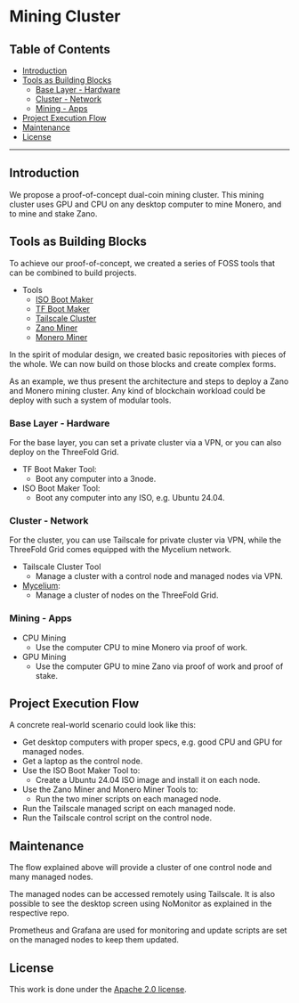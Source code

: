 <h1>Mining Cluster</h1>

<h2>Table of Contents</h2>

- [Introduction](#introduction)
- [Tools as Building Blocks](#tools-as-building-blocks)
  - [Base Layer - Hardware](#base-layer---hardware)
  - [Cluster - Network](#cluster---network)
  - [Mining - Apps](#mining---apps)
- [Project Execution Flow](#project-execution-flow)
- [Maintenance](#maintenance)
- [License](#license)

---

## Introduction

We propose a proof-of-concept dual-coin mining cluster. This mining cluster uses GPU and CPU on any desktop computer to mine Monero, and to mine and stake Zano.

## Tools as Building Blocks

To achieve our proof-of-concept, we created a series of FOSS tools that can be combined to build projects.

- Tools
  - [ISO Boot Maker](https://github.com/Mik-TF/isobootmaker)
  - [TF Boot Maker](https://github.com/Mik-TF/tfbootmaker)
  - [Tailscale Cluster](https://github.com/Mik-TF/tscluster)
  - [Zano Miner](https://github.com/Mik-TF/zanominer)
  - [Monero Miner](https://github.com/Mik-TF/monerominer)

In the spirit of modular design, we created basic repositories with pieces of the whole. We can now build on those blocks and create complex forms.

As an example, we thus present the architecture and steps to deploy a Zano and Monero mining cluster. Any kind of blockchain workload could be deploy with such a system of modular tools.

### Base Layer - Hardware

For the base layer, you can set a private cluster via a VPN, or you can also deploy on the ThreeFold Grid.

- TF Boot Maker Tool:
  - Boot any computer into a 3node.
- ISO Boot Maker Tool:
  - Boot any computer into any ISO, e.g. Ubuntu 24.04.

### Cluster - Network

For the cluster, you can use Tailscale for private cluster via VPN, while the ThreeFold Grid comes equipped with the Mycelium network.

- Tailscale Cluster Tool
  - Manage a cluster with a control node and managed nodes via VPN.
- [Mycelium](https://github.com/threefoldtech/mycelium):
  - Manage a cluster of nodes on the ThreeFold Grid.

### Mining - Apps

- CPU Mining
  - Use the computer CPU to mine Monero via proof of work.
- GPU Mining
  - Use the computer GPU to mine Zano via proof of work and proof of stake.

## Project Execution Flow

A concrete real-world scenario could look like this:

- Get desktop computers with proper specs, e.g. good CPU and GPU for managed nodes.
- Get a laptop as the control node.
- Use the ISO Boot Maker Tool to:
  - Create a Ubuntu 24.04 ISO image and install it on each node.
- Use the Zano Miner and Monero Miner Tools to:
  - Run the two miner scripts on each managed node.
- Run the Tailscale managed script on each managed node.
- Run the Tailscale control script on the control node.

## Maintenance

The flow explained above will provide a cluster of one control node and many managed nodes.

The managed nodes can be accessed remotely using Tailscale. It is also possible to see the desktop screen using NoMonitor as explained in the respective repo.

Prometheus and Grafana are used for monitoring and update scripts are set on the managed nodes to keep them updated.

## License

This work is done under the [Apache 2.0 license](./LICENSE).

